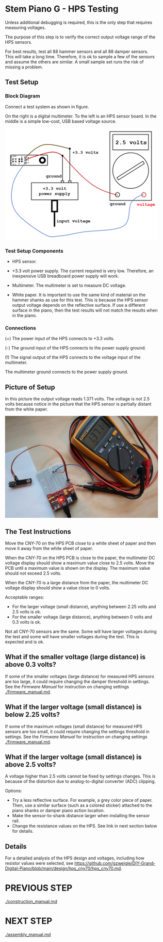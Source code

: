 # Stem Piano G - HPS Testing

Unless additional debugging is required, this is the only step that requires measuring voltages.

The purpose of this step is to verify the correct output voltage range of the HPS sensors.

For best results, test all 88 hammer sensors and all 88 damper sensors. This will take a long time. Therefore, it is ok to sample a few of the sensors and assume the others are similar. A small sample set runs the risk of missing a problem.

## Test Setup

### Block Diagram

Connect a test system as shown in figure.

On the right is a digital multimeter. To the left is an HPS sensor board. In the middle is a simple low-cost, USB based voltage source.

![](./diagrams/testing_hps_block_diagram.png)

### Test Setup Components

* HPS sensor.

* +3.3 volt power supply. The current required is very low. Therefore, an inexpensive USB breadboard power supply will work.

* Multimeter. The multimeter is set to measure DC voltage.

* White paper. It is important to use the same kind of material on the hammer shanks as use for this test. This is because the HPS sensor output voltage depends on the reflective surface. If use a different surface in the piano, then the test results will not match the results when in the piano.

### Connections

(+) The power input of the HPS connects to +3.3 volts.

(-) The ground input of the HPS connects to the power supply ground.

(!) The signal output of the HPS connects to the voltage input of the multimeter.

The multimeter ground connects to the power supply ground.

## Picture of Setup

In this picture the output voltage reads 1.371 volts. The voltage is not 2.5 volts because notice in the picture that the HPS sensor is partially distant from the white paper.

![](./pictures/testing_hps.jpg)

## The Test Instructions

Move the CNY-70 on the HPS PCB close to a white sheet of paper and then move it away from the white sheet of paper.

When the CNY-70 on the HPS PCB is close to the paper, the multimeter DC voltage display should show a maximum value close to 2.5 volts. Move the PCB until a maximum value is shown on the display. The maximum value should not exceed 2.5 volts.

When the CNY-70 is a large distance from the paper, the multimeter DC voltage display should show a value close to 0 volts.

Acceptable ranges:
* For the larger voltage (small distance), anything between 2.25 volts and 2.5 volts is ok.
* For the smaller voltage (large distance), anything between 0 volts and 0.3 volts is ok.

Not all CNY-70 sensors are the same. Some will have larger voltages during the test and some will have smaller voltages during the test. This is expected and is ok.

## What if the smaller voltage (large distance) is above 0.3 volts?

If some of the smaller voltages (large distance) for measured HPS sensors are too large, it could require changing the damper threshold in settings. See the *Firmware Manual* for instruction on changing settings [./firmware_manual.md](./firmware_manual.md).

## What if the larger voltage (small distance) is below 2.25 volts?

If some of the maximum voltages (small distance) for measured HPS sensors are too small, it could require changing the settings threshold in settings. See the *Firmware Manual* for instruction on changing settings [./firmware_manual.md](./firmware_manual.md).

## What if the larger voltage (small distance) is above 2.5 volts?

A voltage higher than 2.5 volts cannot be fixed by settings changes. This is because of the distortion due to analog-to-digital converter (ADC) clipping.

Options:
* Try a less reflective surface. For example, a grey color piece of paper. Then, use a similar surface (such as a colored sticker) attached to the piano shanks or damper piano action location.
* Make the sensor-to-shank distance larger when installing the sensor rail.
* Change the resistance values on the HPS. See link in next section below for details.

## Details

For a detailed analysis of the HPS design and voltages, including how resistor values were selected, see https://github.com/gzweigle/DIY-Grand-Digital-Piano/blob/main/design/hps_cny70/hps_cny70.md.

# PREVIOUS STEP
[./construction_manual.md](./construction_manual.md)

# NEXT STEP
[./assembly_manual.md](./assembly_manual.md)